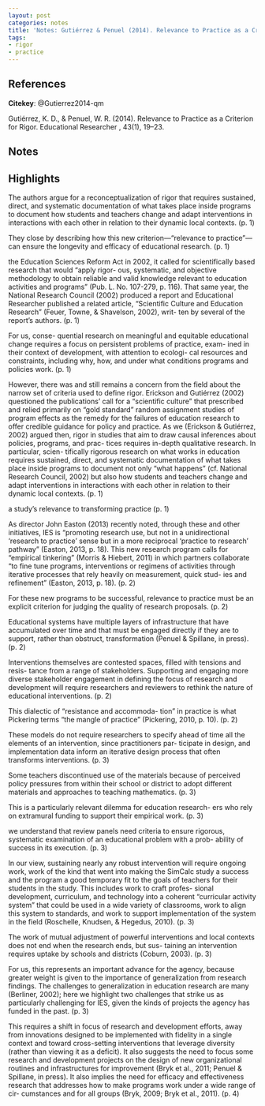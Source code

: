 ```yaml
---
layout: post
categories: notes
title: 'Notes: Gutiérrez & Penuel (2014). Relevance to Practice as a Criterion for Rigor'
tags:
- rigor
- practice
---
```


## References

**Citekey**: @Gutierrez2014-qm

Gutiérrez, K. D., & Penuel, W. R. (2014). Relevance to Practice as a Criterion for Rigor. Educational Researcher , 43(1), 19–23.

## Notes

## Highlights


The authors argue for a reconceptualization of rigor that requires sustained, direct, and systematic documentation of what takes place inside programs to document how students and teachers change and adapt interventions in interactions with each other in relation to their dynamic local contexts. (p. 1)

They close by describing how this new criterion—“relevance to practice”—can ensure the longevity and efficacy of educational research. (p. 1)

the Education Sciences Reform Act in 2002, it called for scientifically based research that would “apply rigor- ous, systematic, and objective methodology to obtain reliable and valid knowledge relevant to education activities and programs” (Pub. L. No. 107-279, p. 116). That same year, the National Research Council (2002) produced a report and Educational Researcher published a related article, “Scientific Culture and Education Research” (Feuer, Towne, & Shavelson, 2002), writ- ten by several of the report’s authors. (p. 1)

For us, conse- quential research on meaningful and equitable educational change requires a focus on persistent problems of practice, exam- ined in their context of development, with attention to ecologi- cal resources and constraints, including why, how, and under what conditions programs and policies work. (p. 1)

However, there was and still remains a concern from the field about the narrow set of criteria used to define rigor. Erickson and Gutiérrez (2002) questioned the publications’ call for a “scientific culture” that prescribed and relied primarily on “gold standard” random assignment studies of program effects as the remedy for the failures of education research to offer credible guidance for policy and practice. As we (Erickson & Gutiérrez, 2002) argued then, rigor in studies that aim to draw causal inferences about policies, programs, and prac- tices requires in-depth qualitative research. In particular, scien- tifically rigorous research on what works in education requires sustained, direct, and systematic documentation of what takes place inside programs to document not only “what happens” (cf. National Research Council, 2002) but also how students and teachers change and adapt interventions in interactions with each other in relation to their dynamic local contexts. (p. 1)

a study’s relevance to transforming practice (p. 1)

As director John Easton (2013) recently noted, through these and other initiatives, IES is “promoting research use, but not in a unidirectional ‘research to practice’ sense but in a more reciprocal ‘practice to research’ pathway” (Easton, 2013, p. 18). This new research program calls for “empirical tinkering” (Morris & Hiebert, 2011) in which partners collaborate “to fine tune programs, interventions or regimens of activities through iterative processes that rely heavily on measurement, quick stud- ies and refinement” (Easton, 2013, p. 18). (p. 2)

For these new programs to be successful, relevance to practice must be an explicit criterion for judging the quality of research proposals. (p. 2)

Educational systems have multiple layers of infrastructure that have accumulated over time and that must be engaged directly if they are to support, rather than obstruct, transformation (Penuel & Spillane, in press). (p. 2)

Interventions themselves are contested spaces, filled with tensions and resis- tance from a range of stakeholders. Supporting and engaging more diverse stakeholder engagement in defining the focus of research and development will require researchers and reviewers to rethink the nature of educational interventions. (p. 2)

This dialectic of “resistance and accommoda- tion” in practice is what Pickering terms “the mangle of practice” (Pickering, 2010, p. 10). (p. 2)

These models do not require researchers to specify ahead of time all the elements of an intervention, since practitioners par- ticipate in design, and implementation data inform an iterative design process that often transforms interventions. (p. 3)

Some teachers discontinued use of the materials because of perceived policy pressures from within their school or district to adopt different materials and approaches to teaching mathematics. (p. 3)

This is a particularly relevant dilemma for education research- ers who rely on extramural funding to support their empirical work. (p. 3)

we understand that review panels need criteria to ensure rigorous, systematic examination of an educational problem with a prob- ability of success in its execution. (p. 3)

In our view, sustaining nearly any robust intervention will require ongoing work, work of the kind that went into making the SimCalc study a success and the program a good temporary fit to the goals of teachers for their students in the study. This includes work to craft profes- sional development, curriculum, and technology into a coherent “curricular activity system” that could be used in a wide variety of classrooms, work to align this system to standards, and work to support implementation of the system in the field (Roschelle, Knudsen, & Hegedus, 2010). (p. 3)

The work of mutual adjustment of powerful interventions and local contexts does not end when the research ends, but sus- taining an intervention requires uptake by schools and districts (Coburn, 2003). (p. 3)

For us, this represents an important advance for the agency, because greater weight is given to the importance of generalization from research findings. The challenges to generalization in education research are many (Berliner, 2002); here we highlight two challenges that strike us as particularly challenging for IES, given the kinds of projects the agency has funded in the past. (p. 3)

This requires a shift in focus of research and development efforts, away from innovations designed to be implemented with fidelity in a single context and toward cross-setting interventions that leverage diversity (rather than viewing it as a deficit). It also suggests the need to focus some research and development projects on the design of new organizational routines and infrastructures for improvement (Bryk et al., 2011; Penuel & Spillane, in press). It also implies the need for efficacy and effectiveness research that addresses how to make programs work under a wide range of cir- cumstances and for all groups (Bryk, 2009; Bryk et al., 2011). (p. 4)
